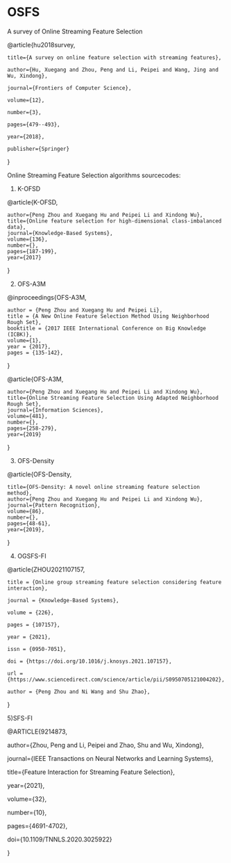 # OSFS
A survey of Online Streaming Feature Selection 

  @article{hu2018survey,
  
    title={A survey on online feature selection with streaming features},
    
    author={Hu, Xuegang and Zhou, Peng and Li, Peipei and Wang, Jing and Wu, Xindong},
    
    journal={Frontiers of Computer Science},
    
    volume={12},
    
    number={3},
    
    pages={479--493},
    
    year={2018},
    
    publisher={Springer}  
}

Online Streaming Feature Selection algorithms sourcecodes:    

1) K-OFSD

  @article{K-OFSD,

    author={Peng Zhou and Xuegang Hu and Peipei Li and Xindong Wu},   
    title={Online feature selection for high-dimensional class-imbalanced data},   
    journal={Knowledge-Based Systems},    
    volume={136},   
    number={},    
    pages={187-199},    
    year={2017}
    
  }

2) OFS-A3M

@inproceedings{OFS-A3M,

    author = {Peng Zhou and Xuegang Hu and Peipei Li},  
    title = {A New Online Feature Selection Method Using Neighborhood Rough Set},    
    booktitle = {2017 IEEE International Conference on Big Knowledge (ICBK)},    
    volume={1},
    year = {2017},
    pages = {135-142},
    
} 

@article{OFS-A3M,

    author={Peng Zhou and Xuegang Hu and Peipei Li and Xindong Wu},
    title={Online Streaming Feature Selection Using Adapted Neighborhood Rough Set},
    journal={Information Sciences},
    volume={481},
    number={},
    pages={258-279},
    year={2019}
    
}

3) OFS-Density

@article{OFS-Density,  

    title={OFS-Density: A novel online streaming feature selection method},
    author={Peng Zhou and Xuegang Hu and Peipei Li and Xindong Wu},
    journal={Pattern Recognition},
    volume={86},
    number={},
    pages={48-61},
    year={2019},

}

4) OGSFS-FI

@article{ZHOU2021107157,

    title = {Online group streaming feature selection considering feature interaction},

    journal = {Knowledge-Based Systems},

    volume = {226},

    pages = {107157},

    year = {2021},

    issn = {0950-7051},

    doi = {https://doi.org/10.1016/j.knosys.2021.107157},

    url = {https://www.sciencedirect.com/science/article/pii/S0950705121004202},

    author = {Peng Zhou and Ni Wang and Shu Zhao},

}

5)SFS-FI

@ARTICLE{9214873,

  author={Zhou, Peng and Li, Peipei and Zhao, Shu and Wu, Xindong},
  
  journal={IEEE Transactions on Neural Networks and Learning Systems}, 
  
  title={Feature Interaction for Streaming Feature Selection}, 
  
  year={2021},
  
  volume={32},
  
  number={10},
  
  pages={4691-4702},
  
  doi={10.1109/TNNLS.2020.3025922}
  
  }
